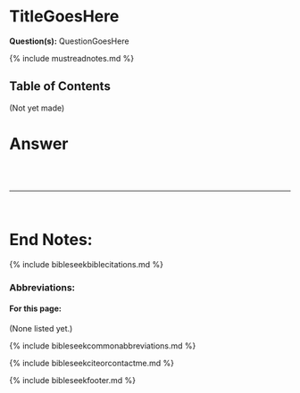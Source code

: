 <head><link rel="stylesheet" href="style.css"></head>

# TitleGoesHere

**Question(s):** QuestionGoesHere

{% include mustreadnotes.md %}

## Table of Contents

(Not yet made)

# Answer



































<br>
<br>

---

<br>

# End Notes:

{% include bibleseekbiblecitations.md %}

### Abbreviations:

#### For this page:

(None listed yet.)

{% include bibleseekcommonabbreviations.md %}

{% include bibleseekciteorcontactme.md %}

{% include bibleseekfooter.md %}